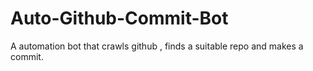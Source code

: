 # Auto-Github-Commit-Bot
A automation bot that crawls github , finds a suitable repo and makes a commit.
